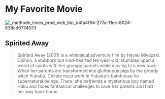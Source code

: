 # My Favorite Movie

![_methode_times_prod_web_bin_b4fa4f94-277a-11ec-8024-639cd6774533](https://github.com/LesterC314/app-dev/assets/170004899/97af30f1-ccd8-4218-825b-af550e38d43c)

## Spirited Away

>Spirited Away (2001) is a whimsical adventure film by Hayao Miyazaki.  Chihiro, a stubborn but kind-hearted ten-year-old, stumbles upon a world of spirits with her grumpy parents while moving to a new town. When her parents are transformed into gluttonous pigs by the greedy witch Yubaba, Chihiro must work in Yubaba's bathhouse for supernatural beings. There, she befriends a mysterious boy named Haku and faces fantastical challenges to save her parents and find her way back home.
